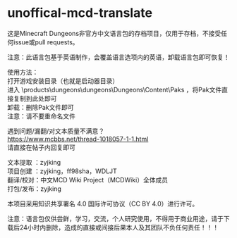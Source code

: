 # unoffical-mcd-translate
这是Minecraft Dungeons非官方中文语言包的存档项目，仅用于存档，不接受任何issue或pull requests。

注意：此语言包基于英语制作，会覆盖语言选项内的英语，卸载语言包即可恢复！  

使用方法：  
打开游戏安装目录（也就是启动器目录）  
进入 \products\dungeons\dungeons\Dungeons\Content\Paks ，将Pak文件直接复制到此处即可  
卸载：删除Pak文件即可  
注意：请不要重命名文件  

遇到问题/漏翻/对文本质量不满意？  
https://www.mcbbs.net/thread-1018057-1-1.html  
请直接在帖子内回复即可

文本提取 ：zyjking  
项目创建 ：zyjking，ff98sha，WDLJT  
翻译/校对：中文MCD Wiki Project（MCDWiki）全体成员  
打包/发布：zyjking  

本项目采用知识共享署名 4.0 国际许可协议（CC BY 4.0）进行许可。  

注意：语言包仅供尝鲜，学习，交流，个人研究使用，不得用于商业用途，请于下载后24小时内删除，造成的直接或间接后果本人及其团队不负任何责任！！！
